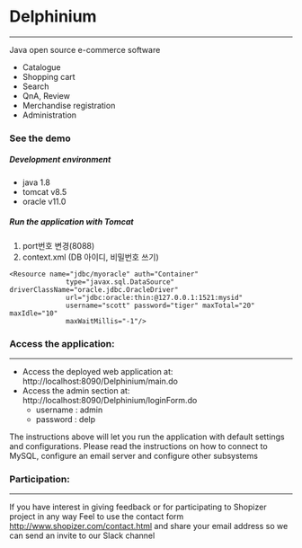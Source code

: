 # Delphinium
* * *

Java open source e-commerce software

* Catalogue
* Shopping cart
* Search
* QnA, Review
* Merchandise registration
* Administration

### See the demo


##### Development environment
* java 1.8
* tomcat v8.5
* oracle v11.0
	
##### Run the application with Tomcat 

1. port번호 변경(8088)
2. context.xml (DB 아이디, 비밀번호 쓰기)
<pre><code>&lt;Resource name="jdbc/myoracle" auth="Container"
              type="javax.sql.DataSource" driverClassName="oracle.jdbc.OracleDriver"
              url="jdbc:oracle:thin:@127.0.0.1:1521:mysid"
              username="scott" password="tiger" maxTotal="20" maxIdle="10"
              maxWaitMillis="-1"/&gt;</code></pre>




### Access the application:
-------------------

* Access the deployed web application at: http://localhost:8090/Delphinium/main.do
* Access the admin section at: http://localhost:8090/Delphinium/loginForm.do
	* username : admin
	* password : delp

The instructions above will let you run the application with default settings and configurations.
Please read the instructions on how to connect to MySQL, configure an email server and configure other subsystems


### Participation:
-------------------

If you have interest in giving feedback or for participating to Shopizer project in any way
Feel to use the contact form <http://www.shopizer.com/contact.html> and share your email address
so we can send an invite to our Slack channel


